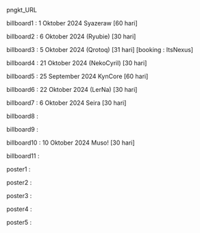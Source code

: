 pngkt_URL


billboard1 : 1 Oktober 2024 Syazeraw [60 hari]

billboard2 : 6 Oktober 2024 (Ryubie) [30 hari]

billboard3 : 5 Oktober 2024 (Qrotoq) [31 hari] [booking : ItsNexus]

billboard4 : 21 Oktober 2024 (NekoCyril) [30 hari]

billboard5 : 25 September 2024 KynCore [60 hari]

billboard6 : 22 Oktober 2024 (LerNa) [30 hari]

billboard7 : 6 Oktober 2024 Seira [30 hari]

billboard8 :

billboard9 :

billboard10 : 10 Oktober 2024 Muso! [30 hari]

billboard11 :

poster1 :

poster2 :

poster3 :

poster4 :

poster5 :
